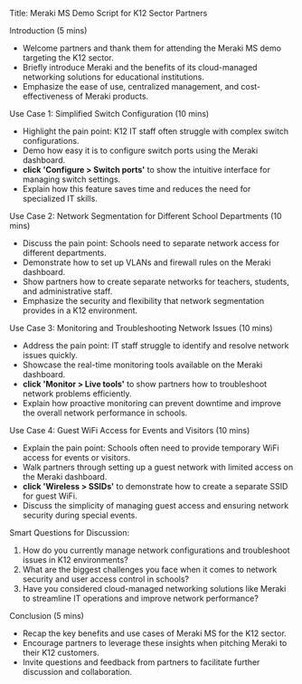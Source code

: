 Title: Meraki MS Demo Script for K12 Sector Partners

Introduction (5 mins)
- Welcome partners and thank them for attending the Meraki MS demo targeting the K12 sector.
- Briefly introduce Meraki and the benefits of its cloud-managed networking solutions for educational institutions.
- Emphasize the ease of use, centralized management, and cost-effectiveness of Meraki products.

Use Case 1: Simplified Switch Configuration (10 mins)
- Highlight the pain point: K12 IT staff often struggle with complex switch configurations.
- Demo how easy it is to configure switch ports using the Meraki dashboard.
- **click 'Configure > Switch ports'** to show the intuitive interface for managing switch settings.
- Explain how this feature saves time and reduces the need for specialized IT skills.

Use Case 2: Network Segmentation for Different School Departments (10 mins)
- Discuss the pain point: Schools need to separate network access for different departments.
- Demonstrate how to set up VLANs and firewall rules on the Meraki dashboard.
- Show partners how to create separate networks for teachers, students, and administrative staff.
- Emphasize the security and flexibility that network segmentation provides in a K12 environment.

Use Case 3: Monitoring and Troubleshooting Network Issues (10 mins)
- Address the pain point: IT staff struggle to identify and resolve network issues quickly.
- Showcase the real-time monitoring tools available on the Meraki dashboard.
- **click 'Monitor > Live tools'** to show partners how to troubleshoot network problems efficiently.
- Explain how proactive monitoring can prevent downtime and improve the overall network performance in schools.

Use Case 4: Guest WiFi Access for Events and Visitors (10 mins)
- Explain the pain point: Schools often need to provide temporary WiFi access for events or visitors.
- Walk partners through setting up a guest network with limited access on the Meraki dashboard.
- **click 'Wireless > SSIDs'** to demonstrate how to create a separate SSID for guest WiFi.
- Discuss the simplicity of managing guest access and ensuring network security during special events.

Smart Questions for Discussion:
1. How do you currently manage network configurations and troubleshoot issues in K12 environments?
2. What are the biggest challenges you face when it comes to network security and user access control in schools?
3. Have you considered cloud-managed networking solutions like Meraki to streamline IT operations and improve network performance?

Conclusion (5 mins)
- Recap the key benefits and use cases of Meraki MS for the K12 sector.
- Encourage partners to leverage these insights when pitching Meraki to their K12 customers.
- Invite questions and feedback from partners to facilitate further discussion and collaboration.